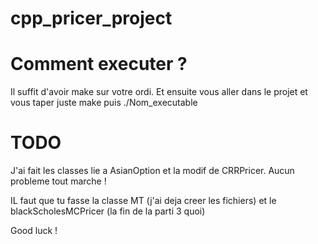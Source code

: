 # cpp_pricer_project
# Comment executer ?
Il suffit d'avoir make sur votre ordi. Et ensuite vous aller dans le projet et vous taper juste make puis ./Nom_executable
# TODO
J'ai fait les classes lie a AsianOption et la modif de CRRPricer. Aucun probleme tout marche !

IL faut que tu fasse la classe MT (j'ai deja creer les fichiers) et le blackScholesMCPricer (la fin de la parti 3 quoi)

Good luck !
